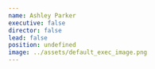 ```yaml
---
name: Ashley Parker
executive: false
director: false
lead: false
position: undefined
image: ../assets/default_exec_image.png
---
```

